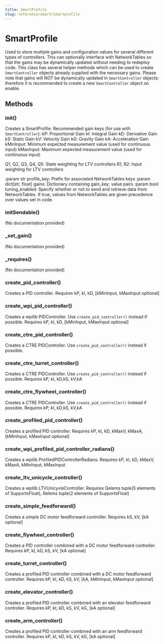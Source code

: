 ```yaml
---
title: SmartProfile
slug: reference/smart/smartprofile
---
```


# SmartProfile

Used to store multiple gains and configuration values for several
different types of controllers. This can optionally interface with
NetworkTables so that the gains may be dynamically updated without
needing to redeploy code. This class has several helper methods
which can be used to create `SmartController` objects already supplied
with the necessary gains. Please note that gains will NOT be
dynamically updated in `SmartController` objects: therefore it is
recommended to create a new `SmartController` object on enable.

## Methods

### __init__()

Creates a SmartProfile.
Recommended gain keys (for use with `SmartController`):
kP: Proportional Gain
kI: Integral Gain
kD: Derivative Gain
kS: Static Gain
kV: Velocity Gain
kG: Gravity Gain
kA: Acceleration Gain
kMinInput: Minimum expected measurement value (used for continuous input)
kMaxInput: Maximum expected measurement value (used for continuous input)

Q1, Q2, Q3, Q4, Q5: State weighting for LTV controllers
R1, R2: Input weighting for LTV controllers

:param str profile_key: Prefix for associated NetworkTables keys
:param dict[str, float] gains: Dictionary containing gain_key: value pairs
:param bool tuning_enabled: Specify whether or not to send and retrieve
    data from NetworkTables. If true, values from NetworkTables
    are given precedence over values set in code.

### initSendable()

(No documentation provided)

### _set_gain()

(No documentation provided)

### _requires()

(No documentation provided)

### create_pid_controller()

Creates a PID controller.
Requires kP, kI, kD, [kMinInput, kMaxInput optional]

### create_wpi_pid_controller()

Creates a wpilib PIDController. Use `create_pid_controller()`
instead if possible.
Requires kP, kI, kD, [kMinInput, kMaxInput optional]

### create_ctre_pid_controller()

Creates a CTRE PIDController. Use `create_pid_controller()`
instead if possible.

### create_ctre_turret_controller()

Creates a CTRE PIDController. Use `create_pid_controller()`
instead if possible.
Requires kP, kI, kD,kS, kV,kA

### create_ctre_flywheel_controller()

Creates a CTRE PIDController. Use `create_pid_controller()`
instead if possible.
Requires kP, kI, kD,kS, kV,kA

### create_profiled_pid_controller()

Creates a profiled PID controller.
Requires kP, kI, kD, kMaxV, kMaxA, [kMinInput, kMaxInput optional]

### create_wpi_profiled_pid_controller_radians()

Creates a wpilib ProfiledPIDControllerRadians.
Requires kP, kI, kD, kMaxV, kMaxA, kMinInput, kMaxInput

### create_ltv_unicycle_controller()

Creates a wpilib LTVUnicyvleController.
Requires Qelems tuple(5 elements of SupportsFloat),
Relems tuple(2 elements of SupportsFloat)

### create_simple_feedforward()

Creates a simple DC motor feedforward controller.
Requires kS, kV, [kA optional]

### create_flywheel_controller()

Creates a PID controller combined with a DC motor feedforward controller.
Requires kP, kI, kD, kS, kV, [kA optional]

### create_turret_controller()

Creates a profiled PID controller combined with a DC motor feedforward controller.
Requires kP, kI, kD, kS, kV, [kA, kMinInput, kMaxInput optional]

### create_elevator_controller()

Creates a profiled PID controller combined with an elevator feedforward controller.
Requires kP, kI, kD, kS, kV, kG, [kA optional]

### create_arm_controller()

Creates a profiled PID controller combined with an arm feedforward controller.
Requires kP, kI, kD, kS, kV, kG, [kA optional]

